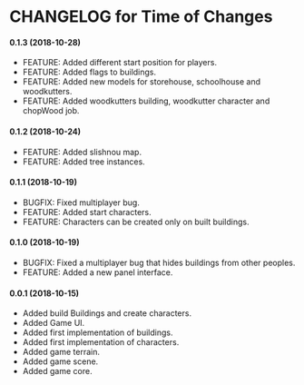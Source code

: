 # CHANGELOG for Time of Changes

#### 0.1.3 (2018-10-28)
 - FEATURE: Added different start position for players.
 - FEATURE: Added flags to buildings.
 - FEATURE: Added new models for storehouse, schoolhouse and woodkutters.
 - FEATURE: Added woodkutters building, woodkutter character and chopWood job.

#### 0.1.2 (2018-10-24)
 - FEATURE: Added slishnou map.
 - FEATURE: Added tree instances.

#### 0.1.1 (2018-10-19)
 - BUGFIX: Fixed multiplayer bug.
 - FEATURE: Added start characters.
 - FEATURE: Characters can be created only on built buildings.

#### 0.1.0 (2018-10-19)
 - BUGFIX: Fixed a multiplayer bug that hides buildings from other peoples.
 - FEATURE: Added a new panel interface.

#### 0.0.1 (2018-10-15)
 - Added build Buildings and create characters.
 - Added Game UI.
 - Added first implementation of buildings.
 - Added first implementation of characters.
 - Added game terrain.
 - Added game scene.
 - Added game core.

